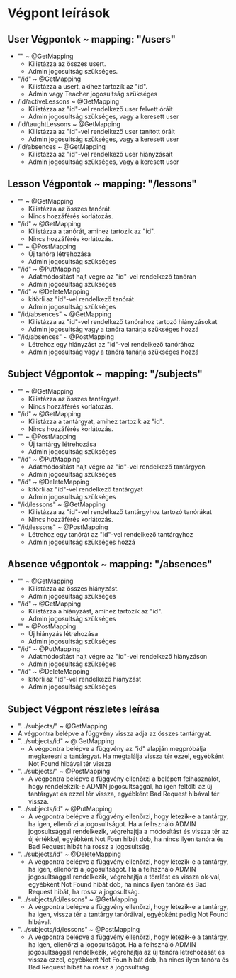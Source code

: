 # Végpont leírások

## User Végpontok ~ mapping: "/users"

- "" ~ @GetMapping
  - Kilistázza az összes usert.
  - Admin jogosultság szükséges.
- "/id" ~ @GetMapping
  - Kilistázza a usert, akihez tartozik az "id".
  - Admin vagy Teacher jogosultság szükséges
- /id/activeLessons ~ @GetMapping
  - Kilistázza az "id"-vel rendelkező user felvett óráit
  - Admin jogosultság szükséges, vagy a keresett user
- /id/taughtLessons ~ @GetMapping
  - Kilistázza az "id"-vel rendelkező user tanított óráit
  - Admin jogosultság szükséges, vagy a keresett user
- /id/absences ~ @GetMapping
  - Kilistázza az "id"-vel rendelkező user hiányzásait
  - Admin jogosultság szükséges, vagy a keresett user

## Lesson Végpontok ~ mapping: "/lessons"

- "" ~ @GetMapping
  - Kilistázza az összes tanórát.
  - Nincs hozzáférés korlátozás.
- "/id" ~ @GetMapping
  - Kilistázza a tanórát, amihez tartozik az "id".
  - Nincs hozzáférés korlátozás.
- "" ~ @PostMapping
  - Új tanóra létrehozása
  - Admin jogosultság szükséges
- "/id" ~ @PutMapping
  - Adatmódosítást hajt végre az "id"-vel rendelkező tanórán
  - Admin jogosultság szükséges
- "/id" ~ @DeleteMapping
  - kitörli az "id"-vel rendelkező tanórát
  - Admin jogosultság szükséges
- "/id/absences" ~ @GetMapping
  - Kilistázza az "id"-vel rendelkező tanórához tartozó hiányzásokat
  - Admin jogosultság vagy a tanóra tanárja szükséges hozzá
- "/id/absences" ~ @PostMapping
  - Létrehoz egy hiányzást az "id"-vel rendelkező tanórához
  - Admin jogosultság vagy a tanóra tanárja szükséges hozzá
  
## Subject Végpontok ~ mapping: "/subjects"

- "" ~ @GetMapping
  - Kilistázza az összes tantárgyat.
  - Nincs hozzáférés korlátozás.
- "/id" ~ @GetMapping
  - Kilistázza a tantárgyat, amihez tartozik az "id".
  - Nincs hozzáférés korlátozás.
- "" ~ @PostMapping
  - Új tantárgy létrehozása
  - Admin jogosultság szükséges
- "/id" ~ @PutMapping
  - Adatmódosítást hajt végre az "id"-vel rendelkező tantárgyon
  - Admin jogosultság szükséges
- "/id" ~ @DeleteMapping
  - kitörli az "id"-vel rendelkező tantárgyat
  - Admin jogosultság szükséges
- "/id/lessons" ~ @GetMapping
  - Kilistázza az "id"-vel rendelkező tantárgyhoz tartozó tanórákat
  - Nincs hozzáférés korlátozás.
- "/id/lessons" ~ @PostMapping
  - Létrehoz egy tanórát az "id"-vel rendelkező tantárgyhoz
  - Admin jogosultság szükséges hozzá
  
## Absence végpontok ~ mapping: "/absences"

- "" ~ @GetMapping
  - Kilistázza az összes hiányzást.
  - Admin jogosultság szükséges
- "/id" ~ @GetMapping
  - Kilistázza a hiányzást, amihez tartozik az "id".
  -  Admin jogosultság szükséges
- "" ~ @PostMapping
  - Új hiányzás létrehozása
  - Admin jogosultság szükséges
- "/id" ~ @PutMapping
  - Adatmódosítást hajt végre az "id"-vel rendelkező hiányzáson
  - Admin jogosultság szükséges
- "/id" ~ @DeleteMapping
  - kitörli az "id"-vel rendelkező hiányzást
  - Admin jogosultság szükséges
  
 ## Subject Végpont részletes leírása
 - ".../subjects/" ~ @GetMapping
  - A végpontra belépve a függvény vissza adja az összes tantárgyat.
- ".../subjects/id" ~ @ GetMapping
  - A végpontra belépve a függvény az "id" alapján megpróbálja megkeresni a tantárgyat. Ha megtalálja vissza tér ezzel, egyébként Not Found hibával tér vissza
- ".../subjects/" ~ @PostMapping
  - A végpontra belépve a függvény ellenőrzi a belépett felhasználót, hogy rendelekzik-e ADMIN jogosultsággal, ha igen feltölti az új tantárgyat és ezzel tér vissza, egyébként Bad Request hibával tér vissza.
- ".../subjects/id" ~ @PutMapping
  - A végpontra belépve a függvény ellenőrzi, hogy létezik-e a tantárgy, ha igen, ellenőrzi a jogosultságot. Ha a felhsználó ADMIN jogosultsággal rendelkezik, végrehajtja a módosítást és vissza tér az új értékkel, egyébként Not Foun hibát dob, ha nincs ilyen tanóra és Bad Request hibát ha rossz a jogosultság.
- ".../subjects/id" ~ @DeleteMapping
  - A végpontra belépve a függvény ellenőrzi, hogy létezik-e a tantárgy, ha igen, ellenőrzi a jogosultságot. Ha a felhsználó ADMIN jogosultsággal rendelkezik, végrehajtja a törrlést és vissza ok-val, egyébként Not Found hibát dob, ha nincs ilyen tanóra és Bad Request hibát, ha rossz a jogosultság.
- ".../subjects/id/lessons" ~ @GetMapping
  - A végpontra belépve a függvény ellenőrzi, hogy létezik-e a tantárgy, ha igen, vissza tér a tantárgy tanóráival, egyébként pedig Not Found hibával.
- ".../subjects/id/lessons" ~ @PostMapping
  -  A végpontra belépve a függvény ellenőrzi, hogy létezik-e a tantárgy, ha igen, ellenőrzi a jogosultságot. Ha a felhsználó ADMIN jogosultsággal rendelkezik, végrehajtja az új tanóra létrehozását és vissza ezzel, egyébként Not Foun hibát dob, ha nincs ilyen tanóra és Bad Request hibát ha rossz a jogosultság.
